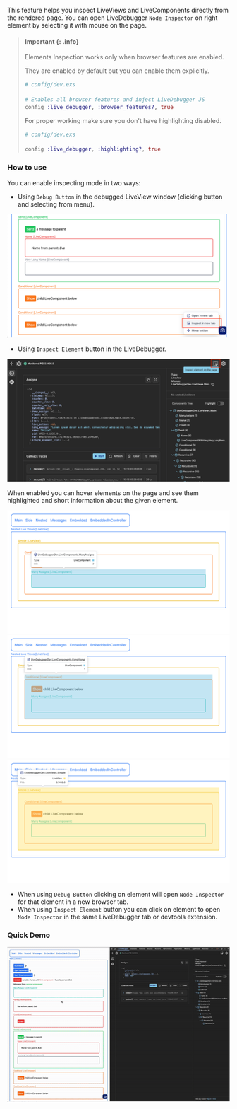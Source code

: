 This feature helps you inspect LiveViews and LiveComponents directly from the rendered page. 
You can open LiveDebugger `Node Inspector` on right element by selecting it with mouse on the page.

> #### Important {: .info}
>
> Elements Inspection works only when browser features are enabled. 
>
> They are enabled by default but you can enable them explicitly.
>
> ```elixir
> # config/dev.exs
>
> # Enables all browser features and inject LiveDebugger JS
> config :live_debugger, :browser_features?, true
> ```
>
> For proper working make sure you don't have highlighting disabled.
>
> ```elixir
> # config/dev.exs
>
> config :live_debugger, :highlighting?, true
> ```

### How to use
You can enable inspecting mode in two ways:
- Using `Debug Button` in the debugged LiveView window (clicking button and selecting from menu).

![Debug Button - Inspect in new tab](images/debug_button_inspect_element.png)

- Using `Inspect Element` button in the LiveDebugger.

![Inspect Element Button](images/inspect_element_button.png)

When enabled you can hover elements on the page and see them highlighted and short information about the given element. 

![Inspecting Elements 1](images/inspecting_elements_1.png)
![Inspecting Elements 2](images/inspecting_elements_2.png)
![Inspecting Elements 3](images/inspecting_elements_3.png)

- When using `Debug Button` clicking on element will open `Node Inspector` for that element in a new browser tab.
- When using `Inspect Element` button you can click on element to open `Node Inspector` in the same LiveDebugger tab or devtools extension.

### Quick Demo

![Element inspecting demo](images/element_inspecting_demo.gif)
